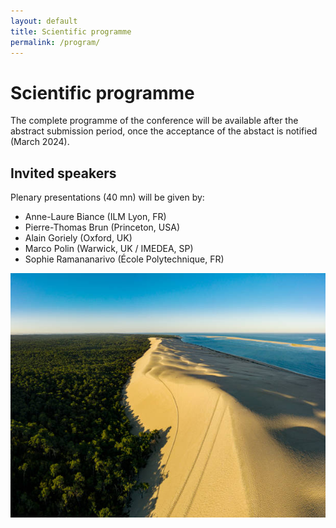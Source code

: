 ```yaml
---
layout: default
title: Scientific programme
permalink: /program/
---
```


# Scientific programme
The complete programme of the conference will be available after the abstract submission period, once the acceptance of the abstact is notified (March 2024).

## Invited speakers
Plenary presentations (40 mn) will be given by:
- Anne-Laure Biance (ILM Lyon, FR)
- Pierre-Thomas Brun (Princeton, USA)
- Alain Goriely (Oxford, UK)
- Marco Polin (Warwick, UK / IMEDEA, SP)
- Sophie Ramananarivo (École Polytechnique, FR)
  
![Arcachon](/assets/img/dune_du_pilat.jpg)
